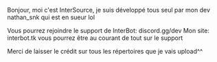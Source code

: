 Bonjour, moi c'est InterSource, je suis développé tous seul par mon dev nathan_snk 
qui est en sueur lol

Vous pourrez rejoindre le support de InterBot: discord.gg/dev
Mon site: interbot.tk
vous pourrez être au courant de tout sur le support 

Merci de laisser le crédit sur tous les répertoires que je vais upload^^ 
